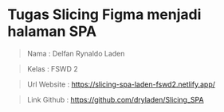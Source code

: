 # Tugas Slicing Figma menjadi halaman SPA
> Nama : Delfan Rynaldo Laden

> Kelas : FSWD 2

> Url Website : 
https://slicing-spa-laden-fswd2.netlify.app/

> Link Github : 
https://github.com/dryladen/Slicing_SPA